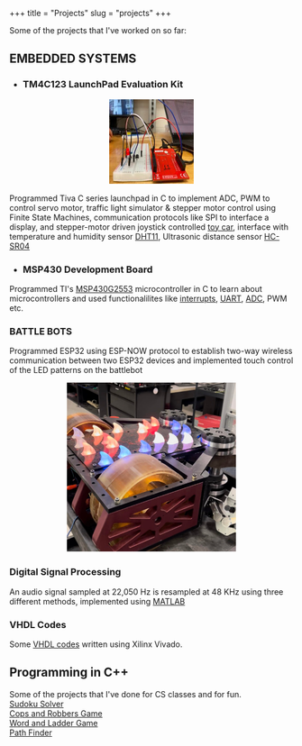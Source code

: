 +++
title = "Projects"
slug = "projects"
+++

Some of the projects that I've worked on so far:

## EMBEDDED SYSTEMS 

- ### TM4C123 LaunchPad Evaluation Kit 

 <!--- ![TM4C123GH LaunchPad](/images/tiva.jpg) -->

<center>
 <img src="/images/tiva.jpg" alt="Tiva C" style="height: 150px; width:150px;"/>
 </center>

Programmed Tiva C series launchpad in C to implement ADC,  PWM to control servo motor, traffic light simulator & stepper motor control using Finite State Machines, communication protocols like SPI to interface a display, and stepper-motor driven joystick controlled [toy car](https://github.com/yosapkota/Embedded-Projects/tree/main/Stepper_Motor_Car), interface with temperature and humidity sensor [DHT11](https://github.com/yosapkota/Embedded-Projects/tree/main/DHT11), Ultrasonic distance sensor [HC-SR04](https://github.com/yosapkota/Embedded-Projects/tree/main/HC-SR04%20Distance%20Sensor)

- ### MSP430 Development Board
Programmed TI's [MSP430G2553](https://www.ti.com/product/MSP430G2553) microcontroller in C to learn about microcontrollers and used functionalilites like [interrupts](https://github.com/yosapkota/MSP430-Projects/tree/main/Lab4), [UART](https://github.com/yosapkota/MSP430-Projects/tree/main/Lab5), [ADC](https://github.com/yosapkota/MSP430-Projects/tree/main/ADC), PWM etc.


### BATTLE BOTS
Programmed ESP32 using ESP-NOW protocol to establish two-way wireless communication between two ESP32 devices and implemented touch control of the LED patterns on the battlebot

<!-- ![Battle Bot](/images/battlebot.jpg) -->

<center>
 <img src="/images/battlebot.jpg" alt="Battlebot" style="height: 300px; width:300px;"/>
 </center>

### Digital Signal Processing
An audio signal sampled at 22,050 Hz is resampled at 48 KHz using three different methods, implemented using [MATLAB](https://github.com/yosapkota/Sampling-Rate-Conversion)

### VHDL Codes

Some [VHDL codes](https://github.com/yosapkota/VHDL-Examples) written using Xilinx Vivado.

## Programming in C++

Some of the projects that I've done for CS classes and for fun.\
[Sudoku Solver](https://github.com/yosapkota/Sudoku-Solver)\
[Cops and Robbers Game](https://github.com/yosapkota/Cops-and-Robbers)\
[Word and Ladder Game](https://github.com/yosapkota/Words-and-Ladders-Game)\
[Path Finder](https://github.com/yosapkota/Pathfinder)
